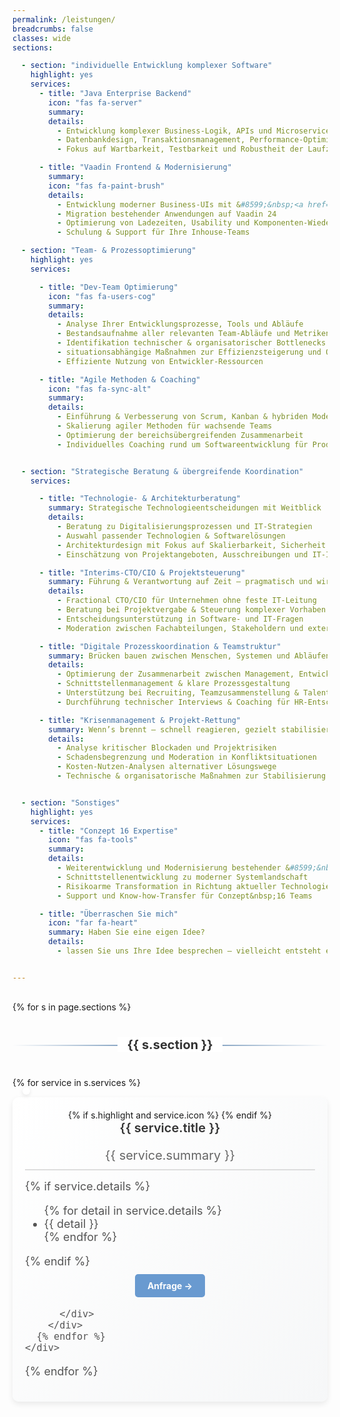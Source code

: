 ```yaml
---
permalink: /leistungen/
breadcrumbs: false
classes: wide
sections:

  - section: "individuelle Entwicklung komplexer Software"
    highlight: yes
    services:
      - title: "Java Enterprise Backend"
        icon: "fas fa-server"
        summary: 
        details:
          - Entwicklung komplexer Business-Logik, APIs und Microservices in Java
          - Datenbankdesign, Transaktionsmanagement, Performance-Optimierung
          - Fokus auf Wartbarkeit, Testbarkeit und Robustheit der Laufzeit

      - title: "Vaadin Frontend & Modernisierung"
        summary:
        icon: "fas fa-paint-brush"
        details:
          - Entwicklung moderner Business-UIs mit &#8599;&nbsp;<a href="https://vaadin.com/" class="plain-link" target="_blank" rel="noopener noreferrer">Vaadin</a>
          - Migration bestehender Anwendungen auf Vaadin 24
          - Optimierung von Ladezeiten, Usability und Komponenten-Wiederverwendung
          - Schulung & Support für Ihre Inhouse-Teams

  - section: "Team- & Prozessoptimierung"
    highlight: yes
    services:

      - title: "Dev-Team Optimierung"
        icon: "fas fa-users-cog"
        summary: 
        details:
          - Analyse Ihrer Entwicklungsprozesse, Tools und Abläufe
          - Bestandsaufnahme aller relevanten Team-Abläufe und Metriken
          - Identifikation technischer & organisatorischer Bottlenecks
          - situationsabhängige Maßnahmen zur Effizienzsteigerung und Qualität
          - Effiziente Nutzung von Entwickler-Ressourcen

      - title: "Agile Methoden & Coaching"
        icon: "fas fa-sync-alt"
        summary: 
        details:
          - Einführung & Verbesserung von Scrum, Kanban & hybriden Modellen
          - Skalierung agiler Methoden für wachsende Teams
          - Optimierung der bereichsübergreifenden Zusammenarbeit
          - Individuelles Coaching rund um Softwareentwicklung für Product Owner, Stakeholder und Management


  - section: "Strategische Beratung & übergreifende Koordination"
    services:

      - title: "Technologie- & Architekturberatung"
        summary: Strategische Technologieentscheidungen mit Weitblick
        details:
          - Beratung zu Digitalisierungsprozessen und IT-Strategien
          - Auswahl passender Technologien & Softwarelösungen
          - Architekturdesign mit Fokus auf Skalierbarkeit, Sicherheit & Wartbarkeit
          - Einschätzung von Projektangeboten, Ausschreibungen und IT-Investitionen

      - title: "Interims-CTO/CIO & Projektsteuerung"
        summary: Führung & Verantwortung auf Zeit – pragmatisch und wirkungsvoll
        details:
          - Fractional CTO/CIO für Unternehmen ohne feste IT-Leitung
          - Beratung bei Projektvergabe & Steuerung komplexer Vorhaben
          - Entscheidungsunterstützung in Software- und IT-Fragen
          - Moderation zwischen Fachabteilungen, Stakeholdern und externen Partnern

      - title: "Digitale Prozesskoordination & Teamstruktur"
        summary: Brücken bauen zwischen Menschen, Systemen und Abläufen
        details:
          - Optimierung der Zusammenarbeit zwischen Management, Entwicklung & Fachbereichen
          - Schnittstellenmanagement & klare Prozessgestaltung
          - Unterstützung bei Recruiting, Teamzusammenstellung & Talentbewertung
          - Durchführung technischer Interviews & Coaching für HR-Entscheidungen

      - title: "Krisenmanagement & Projekt-Rettung"
        summary: Wenn’s brennt – schnell reagieren, gezielt stabilisieren
        details:
          - Analyse kritischer Blockaden und Projektrisiken
          - Schadensbegrenzung und Moderation in Konfliktsituationen
          - Kosten-Nutzen-Analysen alternativer Lösungswege
          - Technische & organisatorische Maßnahmen zur Stabilisierung


  - section: "Sonstiges"
    highlight: yes
    services:
      - title: "Conzept 16 Expertise"
        icon: "fas fa-tools"
        summary: 
        details:
          - Weiterentwicklung und Modernisierung bestehender &#8599;&nbsp;<a href="https://www.vectorsoft.de/conzept16/" target="_blank" rel="noopener noreferrer"><b>Conzept&nbsp;16</b></a> Anwendungen
          - Schnittstellenentwicklung zu moderner Systemlandschaft
          - Risikoarme Transformation in Richtung aktueller Technologien
          - Support und Know-how-Transfer für Conzept&nbsp;16 Teams

      - title: "Überraschen Sie mich"
        icon: "far fa-heart"
        summary: Haben Sie eine eigen Idee?
        details:
          - lassen Sie uns Ihre Idee besprechen – vielleicht entsteht etwas Großartiges!


---
```



  <style>



    /* ==============================
       highlightning top services
    ============================== */

    .highlighted-section span {
      position: relative;
      padding: 0 20px 10px;
      font-size: 22px;
      font-weight: 600;
      color: #2b2b2b;
      display: inline-block;
    }
    
    .top-service {
      background: #fff;
      border-radius: 12px;
      box-shadow: 0 6px 20px rgba(0, 0, 0, 0.05);
      border-top: 4px solid transparent;
      background-image:
        linear-gradient(to right, #ff6f61, #ffc107), /* top border gradient */
        linear-gradient(135deg, #ffffff 0%, #f9f9f9 100%); /* background gradient */
      background-origin: border-box;
      background-clip: padding-box, border-box;
      position: relative;
    }
    
    .highlight-icon {
      position: absolute;
      top: -16px;
      left: 16px;
      background: #fff;
      padding: 6px;
      border-radius: 50%;
      box-shadow: 0 2px 6px rgba(0,0,0,0.1);
      font-size: 20px;
      color: #ff6f61;
      z-index: 2;
    }

    /* ==============================
       Main Container & Service Cards
    ============================== */
    .services-container {
      max-width: 1000px;
      margin: 30px auto;
    }
    .section-separator {
      text-align: center;
      margin: 40px 0;
      position: relative;
    }
    .section-separator::before {
      content: "";
      display: block;
      width: 100%;
      height: 2px;
      background: linear-gradient(to right, transparent, #537eaa, transparent);
      position: absolute;
      left: 0;
      top: 50%;
    }
    .highlighted-section::before {
      background: linear-gradient(to right, transparent, #ff6f61, transparent);
    }
    .section-separator span {
      background: #fff;
      padding: 0 15px;
      font-size: 20px;
      font-weight: bold;
      color: #333;
      position: relative;
      z-index: 1;
    }
    .service-list {
      display: grid;
      grid-template-columns: repeat(auto-fit, minmax(320px, 1fr));
      gap: 15px;
    }
    .service-item {
      background: linear-gradient(135deg, #ffffff, #f6f7f8);
      padding: 20px;
      border-radius: 10px;
      box-shadow: 0 4px 10px rgba(0, 0, 0, 0.08);
      transition: transform 0.3s ease, box-shadow 0.3s ease;
      text-align: center;
      cursor: pointer;
      position: relative;
    }
    .service-item:hover {
      transform: translateY(-5px);
      box-shadow: 0 8px 15px rgba(0, 0, 0, 0.15);
    }
    .service-item h3 {
      font-size: 20px;
      font-weight: 600;
      color: #333;
      margin: 0;
    }

    /* Short description always visible */
    .service-summary {
      font-size: 20px;
      color: #666;
      margin-bottom: 10px;
    }

    p.service-summary {
        font-size: 20px !important; /* Adjust size as needed */
    }

    .service-details a.btn {
        display: block;
        width: fit-content;
        padding: 10px 20px;
        margin: 10px auto 0;
        background-color: #699ad0; /* Primary blue color */
        color: #fff; /* White text */
        text-decoration: none;
        font-size: 14px;
        font-weight: bold;
        border-radius: 5px;
        transition: background-color 0.3s ease, transform 0.2s ease;
    }
    
    .service-details a.btn:hover {
        background-color: #0056b3; /* Darker blue on hover */
        transform: translateY(-2px); /* Slight lift effect */
    }
    
    .service-details a.btn:active {
        transform: translateY(1px); /* Pressed effect */
    }

    .top-service a.btn {
      background-color: #ff6f61;
    }
    
    .top-service a.btn:hover {
      background-color: #e75a50;
    }

    /* ==============================
       Details 
    ============================== */
    .service-details {
      display: block;
      padding-top: 15px;
      border-top: 2px solid #ddd;
      text-align: left;
      font-size: 18px;
      color: #555;
      max-height: 500px;
      overflow: hidden;
      transition: max-height 0.3s ease-in-out, opacity 0.3s ease-in-out;
      opacity: 1;
    }

    @media (max-width: 680px) {
      .service-list {
        grid-template-columns: 1fr;
      }
    }
  </style>


<!-- cards generation -->
<div class="services-container">
  {% for s in page.sections %}
    <div class="section-separator {% if s.highlight %}highlighted-section{% endif %}">
        <span>{{ s.section }}</span>
    </div>
    <div class="service-list">
      {% for service in s.services %}
        <div class="service-item {% if s.highlight %}top-service{% endif %}">
        {% if s.highlight and service.icon %}
            <div class="highlight-icon">
              <i class="{{ service.icon }}"></i>
            </div>
          {% endif %}
          <h3>{{ service.title }}</h3>
          <p class="service-summary">{{ service.summary }}</p>
          <div class="service-details">
            {% if service.details %}
              <ul>
                {% for detail in service.details %}
                  <li>{{ detail }}</li>
                {% endfor %}
              </ul>
            {% endif %}
            <a class="btn" href="/contact?prefill={{ service.title |  uri_escape | replace: '&', '%26' }}">Anfrage →</a>

          </div>
        </div>
      {% endfor %}
    </div>
  {% endfor %}
</div>

<!-- highlight main nav item --> 
<script>
document.addEventListener("DOMContentLoaded", function () {
    let link = document.querySelector('#site-nav a[href="/leistungen/"]');
    if (link) {
        link.style.fontWeight = "bold";
    }
}); 
</script>